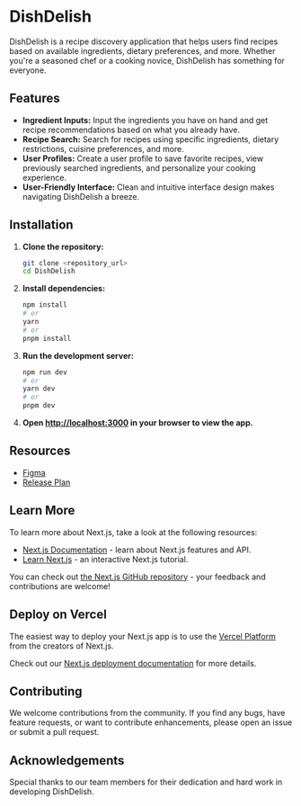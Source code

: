 # DishDelish

DishDelish is a recipe discovery application that helps users find recipes based on available ingredients, dietary preferences, and more. Whether you're a seasoned chef or a cooking novice, DishDelish has something for everyone.

## Features

- **Ingredient Inputs:** Input the ingredients you have on hand and get recipe recommendations based on what you already have.
- **Recipe Search:** Search for recipes using specific ingredients, dietary restrictions, cuisine preferences, and more.
- **User Profiles:** Create a user profile to save favorite recipes, view previously searched ingredients, and personalize your cooking experience.
- **User-Friendly Interface:** Clean and intuitive interface design makes navigating DishDelish a breeze.

## Installation

1. **Clone the repository:**
    ```bash
    git clone <repository_url>
    cd DishDelish
    ```

2. **Install dependencies:**
    ```bash
    npm install
    # or
    yarn
    # or
    pnpm install
    ```

3. **Run the development server:**
    ```bash
    npm run dev
    # or
    yarn dev
    # or
    pnpm dev
    ```

4. **Open [http://localhost:3000](http://localhost:3000) in your browser to view the app.**

## Resources
- [Figma](https://www.figma.com/file/OfIogM0BU2t5Mtn3DQ9ZJ9/DishDelish-Figma?type=design&node-id=0%3A1&mode=design&t=0iplRGkv9s0KNw9u-1)
- [Release Plan](https://docs.google.com/document/d/1okG1wC7vBGes1hUQOb5VPI0qDLEyIrIh3EyvKF1AteQ/edit?usp=sharing)

## Learn More

To learn more about Next.js, take a look at the following resources:

- [Next.js Documentation](https://nextjs.org/docs) - learn about Next.js features and API.
- [Learn Next.js](https://nextjs.org/learn) - an interactive Next.js tutorial.

You can check out [the Next.js GitHub repository](https://github.com/vercel/next.js/) - your feedback and contributions are welcome!

## Deploy on Vercel

The easiest way to deploy your Next.js app is to use the [Vercel Platform](https://vercel.com/new?utm_medium=default-template&filter=next.js&utm_source=create-next-app&utm_campaign=create-next-app-readme) from the creators of Next.js.

Check out our [Next.js deployment documentation](https://nextjs.org/docs/deployment) for more details.

## Contributing

We welcome contributions from the community. If you find any bugs, have feature requests, or want to contribute enhancements, please open an issue or submit a pull request.

## Acknowledgements

Special thanks to our team members for their dedication and hard work in developing DishDelish.
